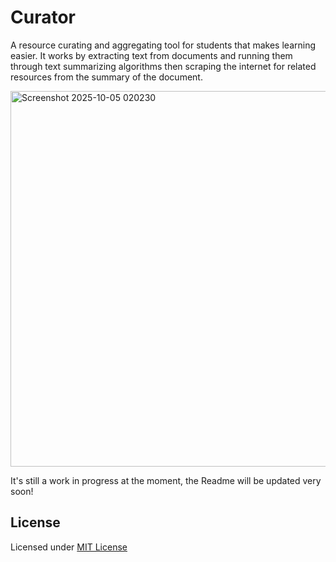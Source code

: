 # Curator

A resource curating and aggregating tool for students that makes learning easier.
It works by extracting text from documents and running them through text summarizing algorithms then scraping the internet for related resources from the summary of the document.

<img width="1348" height="601" alt="Screenshot 2025-10-05 020230" src="https://github.com/user-attachments/assets/e83e588d-9294-49ac-a86d-b2b860dc7004" />


It's still a work in progress at the moment, the Readme will be updated very soon!

## License

Licensed under [MIT License](LICENSE)
